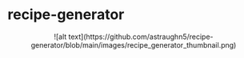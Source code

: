 # recipe-generator
<p align = 'center'>
![alt text](https://github.com/astraughn5/recipe-generator/blob/main/images/recipe_generator_thumbnail.png)
</p>
